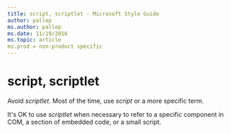 ```yaml
---
title: script, scriptlet - Microsoft Style Guide
author: pallep
ms.author: pallep
ms.date: 11/19/2016
ms.topic: article
ms.prod = non-product specific
---
```


# script, scriptlet

Avoid *scriptlet*. Most of the time, use *script* or a more specific term.

It's OK to use *scriptlet* when necessary to refer to a specific component in COM, a section of embedded code, or a small script. 
